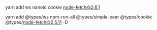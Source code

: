 yarn add ws nanoid cookie node-fetch@2.6.1


yarn add @types/ws npm-run-all @types/simple-peer @types/cookie @types/node-fetch@2.5.11 -D